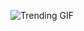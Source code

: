![Trending GIF](https://media3.giphy.com/media/v1.Y2lkPThiYjIxNzcycjhqM2VmbXhwNzY1OG51Yzhybm9ybTBocG5zOHBreWx5d2cxdmpicSZlcD12MV9naWZzX3NlYXJjaCZjdD1n/fryY00CO4xCz4uJuDQ/giphy.gif)
